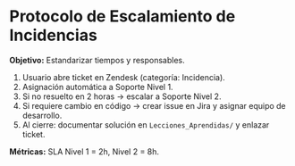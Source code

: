 # Protocolo de Escalamiento de Incidencias

**Objetivo:** Estandarizar tiempos y responsables.

1. Usuario abre ticket en Zendesk (categoría: Incidencia).
2. Asignación automática a Soporte Nivel 1.
3. Si no resuelto en 2 horas → escalar a Soporte Nivel 2.
4. Si requiere cambio en código → crear issue en Jira y asignar equipo de desarrollo.
5. Al cierre: documentar solución en `Lecciones_Aprendidas/` y enlazar ticket.

**Métricas:** SLA Nivel 1 = 2h, Nivel 2 = 8h.

